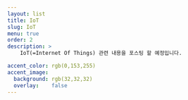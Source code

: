```yaml
---
layout: list
title: IoT
slug: IoT
menu: true
order: 2
description: >
    IoT(=Internet Of Things) 관련 내용을 포스팅 할 예정입니다.

accent_color: rgb(0,153,255)
accent_image:
  background: rgb(32,32,32)
  overlay:    false
---
```

